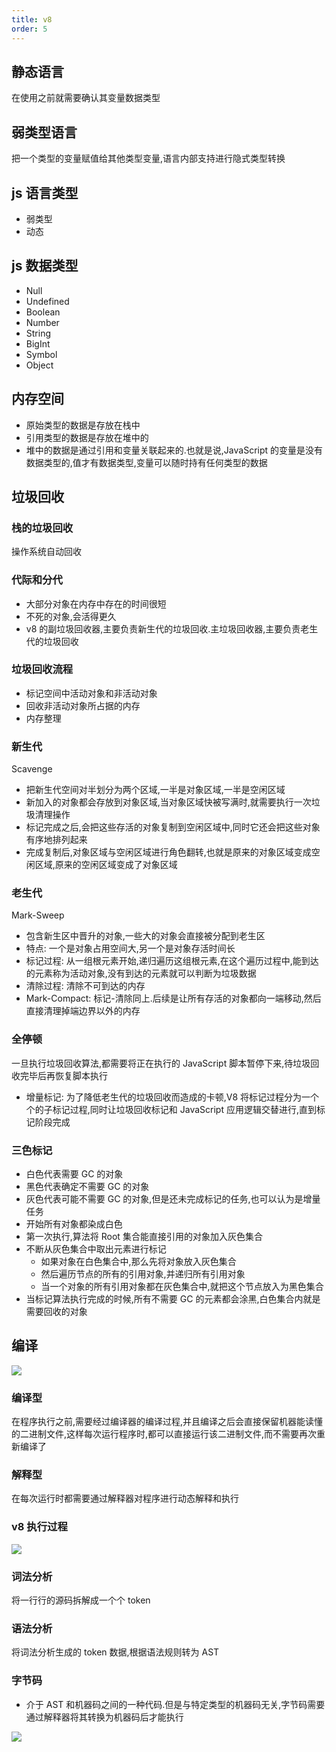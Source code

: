 ```yaml
---
title: v8
order: 5
---
```


## 静态语言

在使用之前就需要确认其变量数据类型

## 弱类型语言

把一个类型的变量赋值给其他类型变量,语言内部支持进行隐式类型转换

## js 语言类型

- 弱类型
- 动态

## js 数据类型

- Null
- Undefined
- Boolean
- Number
- String
- BigInt
- Symbol
- Object

## 内存空间

- 原始类型的数据是存放在栈中
- 引用类型的数据是存放在堆中的
- 堆中的数据是通过引用和变量关联起来的.也就是说,JavaScript 的变量是没有数据类型的,值才有数据类型,变量可以随时持有任何类型的数据

## 垃圾回收

### 栈的垃圾回收

操作系统自动回收

### 代际和分代

- 大部分对象在内存中存在的时间很短
- 不死的对象,会活得更久
- v8 的副垃圾回收器,主要负责新生代的垃圾回收.主垃圾回收器,主要负责老生代的垃圾回收

### 垃圾回收流程

- 标记空间中活动对象和非活动对象
- 回收非活动对象所占据的内存
- 内存整理

### 新生代

Scavenge

- 把新生代空间对半划分为两个区域,一半是对象区域,一半是空闲区域
- 新加入的对象都会存放到对象区域,当对象区域快被写满时,就需要执行一次垃圾清理操作
- 标记完成之后,会把这些存活的对象复制到空闲区域中,同时它还会把这些对象有序地排列起来
- 完成复制后,对象区域与空闲区域进行角色翻转,也就是原来的对象区域变成空闲区域,原来的空闲区域变成了对象区域

### 老生代

Mark-Sweep

- 包含新生区中晋升的对象,一些大的对象会直接被分配到老生区
- 特点: 一个是对象占用空间大,另一个是对象存活时间长
- 标记过程: 从一组根元素开始,递归遍历这组根元素,在这个遍历过程中,能到达的元素称为活动对象,没有到达的元素就可以判断为垃圾数据
- 清除过程: 清除不可到达的内存
- Mark-Compact: 标记-清除同上.后续是让所有存活的对象都向一端移动,然后直接清理掉端边界以外的内存

### 全停顿

一旦执行垃圾回收算法,都需要将正在执行的 JavaScript 脚本暂停下来,待垃圾回收完毕后再恢复脚本执行

- 增量标记: 为了降低老生代的垃圾回收而造成的卡顿,V8 将标记过程分为一个个的子标记过程,同时让垃圾回收标记和 JavaScript 应用逻辑交替进行,直到标记阶段完成

### 三色标记

- 白色代表需要 GC 的对象
- 黑色代表确定不需要 GC 的对象
- 灰色代表可能不需要 GC 的对象,但是还未完成标记的任务,也可以认为是增量任务
- 开始所有对象都染成白色
- 第一次执行,算法将 Root 集合能直接引用的对象加入灰色集合
- 不断从灰色集合中取出元素进行标记
  - 如果对象在白色集合中,那么先将对象放入灰色集合
  - 然后遍历节点的所有的引用对象,并递归所有引用对象
  - 当一个对象的所有引用对象都在灰色集合中,就把这个节点放入为黑色集合
- 当标记算法执行完成的时候,所有不需要 GC 的元素都会涂黑,白色集合内就是需要回收的对象

## 编译

![](../assets/browser/compileAndInterpretive.png)

### 编译型

在程序执行之前,需要经过编译器的编译过程,并且编译之后会直接保留机器能读懂的二进制文件,这样每次运行程序时,都可以直接运行该二进制文件,而不需要再次重新编译了

### 解释型

在每次运行时都需要通过解释器对程序进行动态解释和执行

### v8 执行过程

![](../assets/browser/v8ExecuteCodeProcess.png)

### 词法分析

将一行行的源码拆解成一个个 token

### 语法分析

将词法分析生成的 token 数据,根据语法规则转为 AST

### 字节码

- 介于 AST 和机器码之间的一种代码.但是与特定类型的机器码无关,字节码需要通过解释器将其转换为机器码后才能执行

![](../assets/browser/bytecodeAndJIT.png)
